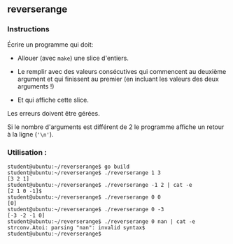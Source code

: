 ## reverserange

### Instructions

Écrire un programme qui doit:

- Allouer (avec `make`) une slice d'entiers.

- Le remplir avec des valeurs consécutives qui commencent au deuxième argument et qui finissent au premier (en incluant les valeurs des deux arguments !)

- Et qui affiche cette slice.

Les erreurs doivent être gérées.

Si le nombre d'arguments est différent de 2 le programme affiche un retour à la ligne (`'\n'`).

### Utilisation :

```console
student@ubuntu:~/reverserange$ go build
student@ubuntu:~/reverserange$ ./reverserange 1 3
[3 2 1]
student@ubuntu:~/reverserange$ ./reverserange -1 2 | cat -e
[2 1 0 -1]$
student@ubuntu:~/reverserange$ ./reverserange 0 0
[0]
student@ubuntu:~/reverserange$ ./reverserange 0 -3
[-3 -2 -1 0]
student@ubuntu:~/reverserange$ ./reverserange 0 nan | cat -e
strconv.Atoi: parsing "nan": invalid syntax$
student@ubuntu:~/reverserange$
```

